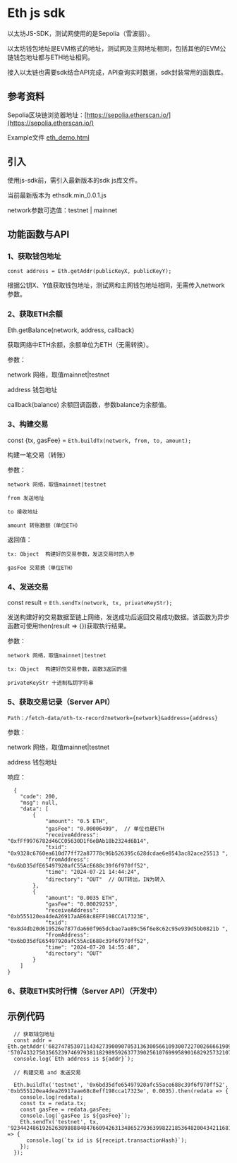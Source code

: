 # Eth js sdk

  以太坊JS-SDK，测试网使用的是Sepolia（雪波丽）。

  以太坊钱包地址是EVM格式的地址，测试网及主网地址相同，包括其他的EVM公链钱包地址都与ETH地址相同。

  接入以太链也需要sdk结合API完成，API查询实时数据，sdk封装常用的函数库。
  
  
## 参考资料

  Sepolia区块链浏览器地址：[https://sepolia.etherscan.io/](https://sepolia.etherscan.io/)

  Example文件  [eth_demo.html](https://github.com/Safnect-DAO/web3-js-sdk/blob/main/eth/eth_demo.html)

## 引入
  使用js-sdk前，需引入最新版本的sdk js库文件。
  
  当前最新版本为 ethsdk.min_0.0.1.js
  
  network参数可选值：testnet | mainnet

## 功能函数与API

### 1、获取钱包地址

  `const address = Eth.getAddr(publicKeyX, publicKeyY);`
  
  根据公钥X、Y值获取钱包地址，测试网和主网钱包地址相同，无需传入network参数。


### 2、获取ETH余额

  Eth.getBalance(network, address, callback)

  获取网络中ETH余额，余额单位为ETH（无需转换）。

  参数：
  
  network 网络，取值mainnet|testnet
  
  address 钱包地址

  callback(balance)  余额回调函数，参数balance为余额值。

### 3、构建交易

  const {tx, gasFee} = `Eth.buildTx(network, from, to, amount);`

  构建一笔交易（转账）

  参数：
  
    network 网络，取值mainnet|testnet

    from 发送地址

    to 接收地址

    amount 转账数额（单位ETH）

  返回值：

    tx: Object  构建好的交易参数，发送交易时的入参

    gasFee 交易费（单位ETH）

### 4、发送交易

  const result<Promise> = `Eth.sendTx(network, tx, privateKeyStr);`

  发送构建好的交易数据至链上网络，发送成功后返回交易成功数据。该函数为异步函数可使用then(result => {})获取执行结果。

  参数：

    network 网络，取值mainnet|testnet

    tx: Object  构建好的交易参数，函数3返回的值

    privateKeyStr 十进制私钥字符串

    
### 5、获取交易记录（Server API）

  `Path：/fetch-data/eth-tx-record?network={network}&address={address}`

参数：

  network 网络，取值mainnet|testnet

  address 钱包地址

响应：

  ```
    {
      "code": 200,
      "msg": null,
      "data": [
          {
              "amount": "0.5 ETH",
              "gasFee": "0.00006499",  // 单位也是ETH
              "receiveAddress": "0xfFf9976782d46CC05630D1f6eBAb18b2324d6B14",
              "txid": "0x9328c6760ea610d77ff72a87778c96b526395c628dcdae6e8543ac82ace25513 ",
              "fromAddress": "0x6bD35dfE65497920afC55AcE688c39f6f970ff52",
              "time": "2024-07-21 14:44:24",
              "directory": "OUT"  // OUT转出，IN为转入
          },
          {
              "amount": "0.0035 ETH",
              "gasFee": "0.00029253",  
              "receiveAddress": "0xb555120ea4deA26917aAE68c8EFF198CCA17323E",
              "txid": "0x8d4db20d619526e7877da660f965dcbae7ae89c56f6e8c62c95e939d5bb0821b ",
              "fromAddress": "0x6bD35dfE65497920afC55AcE688c39f6f970ff52",
              "time": "2024-07-20 14:55:48",
              "directory": "OUT"
          }
      ]
  }
  ```

### 6、获取ETH实时行情（Server API）（开发中）


## 示例代码
```
  // 获取钱包地址
  const addr = Eth.getAddr('68274785307114342739009070531363005661093007227002666619093312887277039497826', '57074332750356523974697938118298959263773902561076999589016829257321074546695');
  console.log(`Eth address is ${addr}`);
  
  // 构建交易 and 发送交易
  
  Eth.buildTx('testnet', '0x6bd35dfe65497920afc55ace688c39f6f970ff52', '0xb555120ea4dea26917aae68c8eff198cca17323e', 0.0035).then(redata => {
    console.log(redata);
    const tx = redata.tx;
    const gasFee = redata.gasFee;
    console.log(`gasFee is ${gasFee}`);
    Eth.sendTx('testnet', tx, '92344248619262638988884847660942631348652793639982218536482004342116811874981').then(receipt => {
      console.log(`tx id is ${receipt.transactionHash}`);
    });
  });
```

    
